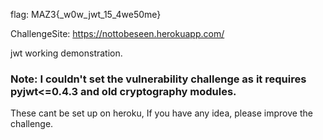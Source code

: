 flag:  MAZ3{_w0w_jwt_15_4we50me}


ChallengeSite: https://nottobeseen.herokuapp.com/

jwt working demonstration.


### Note: I couldn't set the vulnerability challenge as it requires pyjwt<=0.4.3 and old cryptography modules.

These cant be set up on heroku, If you have any idea, please improve the challenge.
